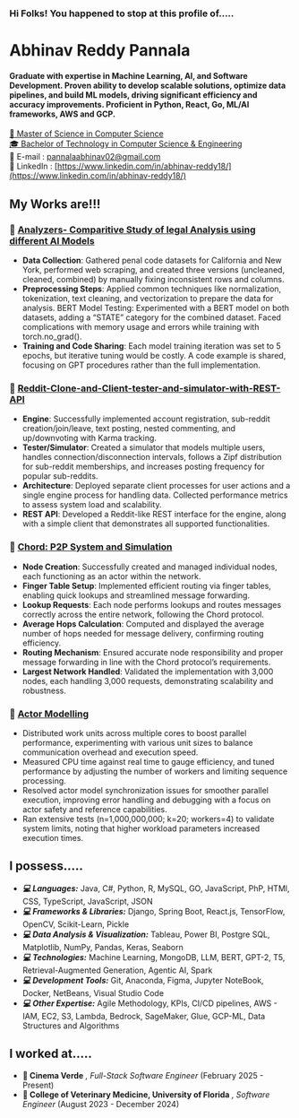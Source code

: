 ### Hi Folks! You happened to stop at this profile of.....

# Abhinav Reddy Pannala
#### Graduate with expertise in Machine Learning, AI, and Software Development. Proven ability to develop scalable solutions, optimize data pipelines, and build ML models, driving significant efficiency and accuracy improvements. Proficient in Python, React, Go, ML/AI frameworks, AWS and GCP.


[📖 Master of Science in Computer Science](https://www.cise.ufl.edu/academics/graduate/masters-program/)
<br>
[🎓 Bachelor of Technology in Computer Science & Engineering](https://jaipur.manipal.edu/fosta/department-of-Computer-Science-Engineering.php)
<br>
📧 E-mail : [pannalaabhinav02@gmail.com](mailto:pannalaabhinav02@gmail.com)
<br>
🔎 LinkedIn  : [https://www.linkedin.com/in/abhinav-reddy18/](https://www.linkedin.com/in/abhinav-reddy18/)

## My Works are!!!

### 📌 [Analyzers- Comparitive Study of legal Analysis using different AI Models](https://github.com/AbhinavReddy18-bytes/Analyzers-)
- **Data Collection**: Gathered penal code datasets for California and New York, performed web scraping, and created three versions (uncleaned, cleaned, combined) by manually fixing inconsistent rows and columns.
- **Preprocessing Steps**: Applied common techniques like normalization, tokenization, text cleaning, and vectorization to prepare the data for analysis.
BERT Model Testing: Experimented with a BERT model on both datasets, adding a “STATE” category for the combined dataset. Faced complications with memory usage and errors while training with torch.no_grad().
- **Training and Code Sharing**: Each model training iteration was set to 5 epochs, but iterative tuning would be costly. A code example is shared, focusing on GPT procedures rather than the full implementation.

### 📌 [Reddit-Clone-and-Client-tester-and-simulator-with-REST-API](https://github.com/AbhinavReddy18-bytes/Reddit-Clone-and-Client-tester-and-simulator-with-REST-API-Project)
- **Engine**: Successfully implemented account registration, sub-reddit creation/join/leave, text posting, nested commenting, and up/downvoting with Karma tracking.
- **Tester/Simulator**: Created a simulator that models multiple users, handles connection/disconnection intervals, follows a Zipf distribution for sub-reddit memberships, and increases posting frequency for popular sub-reddits.
- **Architecture**: Deployed separate client processes for user actions and a single engine process for handling data. Collected performance metrics to assess system load and scalability.
- **REST API**: Developed a Reddit-like REST interface for the engine, along with a simple client that demonstrates all supported functionalities.

### 📌 [Chord: P2P System and Simulation](https://github.com/AbhinavReddy18-bytes/Chord-P2P-System-and-Simulation-Distributed-Systems)
- **Node Creation**: Successfully created and managed individual nodes, each functioning as an actor within the network.  
- **Finger Table Setup**: Implemented efficient routing via finger tables, enabling quick lookups and streamlined message forwarding.  
- **Lookup Requests**: Each node performs lookups and routes messages correctly across the entire network, following the Chord protocol.  
- **Average Hops Calculation**: Computed and displayed the average number of hops needed for message delivery, confirming routing efficiency.  
- **Routing Mechanism**: Ensured accurate node responsibility and proper message forwarding in line with the Chord protocol’s requirements.  
- **Largest Network Handled**: Validated the implementation with 3,000 nodes, each handling 3,000 requests, demonstrating scalability and robustness.  

### 📌 [Actor Modelling](https://github.com/AbhinavReddy18-bytes/Distributed-Operating-Systems-Actor-Modelling)
- Distributed work units across multiple cores to boost parallel performance, experimenting with various unit sizes to balance communication overhead and execution speed.
- Measured CPU time against real time to gauge efficiency, and tuned performance by adjusting the number of workers and limiting sequence processing.
- Resolved actor model synchronization issues for smoother parallel execution, improving error handling and debugging with a focus on actor safety and reference capabilities.
- Ran extensive tests (n=1,000,000,000; k=20; workers=4) to validate system limits, noting that higher workload parameters increased execution times.

## I possess.....

- **_💻 Languages:_** Java, C#, Python, R, MySQL, GO, JavaScript, PhP, HTMl, CSS, TypeScript, JavaScript, JSON
- **_💻 Frameworks & Libraries:_** Django, Spring Boot, React.js, TensorFlow, OpenCV, Scikit-Learn, Pickle
- **_💻 Data Analysis & Visualization:_** Tableau, Power BI, Postgre SQL, Matplotlib, NumPy, Pandas, Keras, Seaborn
- **_💻 Technologies:_** Machine Learning, MongoDB, LLM, BERT, GPT-2, T5, Retrieval-Augmented Generation, Agentic AI, Spark
- **_💻 Development Tools:_** Git, Anaconda, Figma, Jupyter NoteBook, Docker, NetBeans, Visual Studio Code
- **_💻 Other Expertise:_** Agile Methodology, KPIs, CI/CD pipelines, AWS - IAM, EC2, S3, Lambda, Bedrock, SageMaker, Glue,
GCP-ML, Data Structures and Algorithms

## I worked at.....

- **💼 Cinema Verde** _, Full-Stack Software Engineer_ (February 2025 - Present)
- **💼 College of Veterinary Medicine, University of Florida** _, Software Engineer_ (August 2023 - December 2024)
